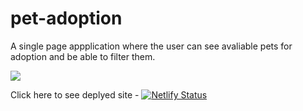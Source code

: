 # pet-adoption

A single page appplication where the user can see avaliable pets for adoption and be able to filter them. 

![](images/pet%20adoption.png)


Click here to see deplyed site - [![Netlify Status](https://api.netlify.com/api/v1/badges/cdb3c6e5-bc14-43d5-b81a-f96ccf2fe2b2/deploy-status)](https://app.netlify.com/sites/autumnfoto1/deploys)
